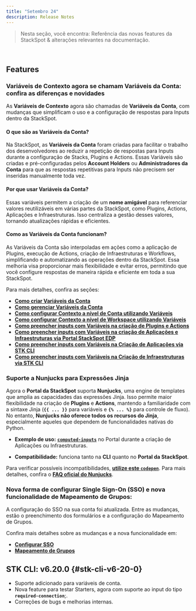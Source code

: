 ```yaml
---
title: "Setembro 24"
description: Release Notes
---
```


> Nesta seção, você encontra: Referência das novas features da StackSpot & alterações relevantes na documentação.

<br/>

## **Features** 

### **Variáveis de Contexto agora se chamam Variáveis da Conta: confira as diferenças e novidades**

As **Variáveis de Contexto** agora são chamadas de **Variáveis da Conta**, com mudanças que simplificam o uso e a configuração de respostas para Inputs dentro da StackSpot.

#### **O que são as Variáveis da Conta?**

Na StackSpot, as **Variáveis da Conta** foram criadas para facilitar o trabalho dos desenvolvedores ao reduzir a repetição de respostas para Inputs durante a configuração de Stacks, Plugins e Actions. Essas Variáveis são criadas e pré-configuradas pelos **Account Holders** ou **Administradores da Conta** para que as respostas repetitivas para Inputs não precisem ser inseridas manualmente toda vez.

#### **Por que usar Variáveis da Conta?**

Essas variáveis permitem a criação de um **nome amigável** para referenciar valores reutilizáveis em várias partes da StackSpot, como Plugins, Actions, Aplicações e Infraestruturas. Isso centraliza a gestão desses valores, tornando atualizações rápidas e eficientes.

#### **Como as Variáveis da Conta funcionam?**

As Variáveis da Conta são interpoladas em ações como a aplicação de Plugins, execução de Actions, criação de Infraestruturas e Workflows, simplificando e automatizando as operações dentro da StackSpot.
Essa melhoria visa proporcionar mais flexibilidade e evitar erros, permitindo que você configure respostas de maneira rápida e eficiente em toda a sua StackSpot.

Para mais detalhes, confira as seções: 

- [**Como criar Variáveis da Conta**](/home/account/organization/variables/create-variables)
- [**Como gerenciar Variáveis da Conta**](/home/account/organization/variables/manage-variables)
- [**Como configurar Contexto a nível de Conta utilizando Variáveis**](/home/account/organization/configure-context-account)
- [**Como configurar Contexto a nível de Workspace utilizando Variáveis**](/home/workspace/stacks-and-context/setup-context#configurar-valores-de-contexto-utilizando-variáveis-da-conta)
- [**Como preencher inputs com Variáveis na criação de Plugins e Actions**](/create-use/create-content/variables)
- [**Como preencher inputs com Variáveis na criação de Aplicações e Infraestruturas via Portal StackSpot EDP**](/create-use/use-content/configure-inputs)
- [**Como preencher inputs com Variáveis na Criação de Aplicações via STK CLI**](/create-use/use-content/application/create-app-cli)
- [**Como preencher inputs com Variáveis na Criação de Infraestruturas via STK CLI**](/create-use/use-content/infra/infrastructure)

### **Suporte a Nunjucks para Expressões Jinja**

Agora o **Portal da StackSpot** suporta **Nunjucks**, uma engine de templates que amplia as capacidades das expressões Jinja. Isso permite maior flexibilidade na criação de **Plugins** e **Actions**, mantendo a familiaridade com a sintaxe Jinja (**`{{ ... }}`** para variáveis e **`{% ... %}`** para controle de fluxo). No entanto, **Nunjucks não oferece todos os recursos do Jinja**, especialmente aqueles que dependem de funcionalidades nativas do Python.

- **Exemplo de uso:** [**`computed-inputs`**](/create-use/create-content/yaml-files/advanced-inputs) no Portal durante a criação de Aplicações ou Infraestruturas.

- **Compatibilidade:** funciona tanto na **CLI** quanto no **Portal da StackSpot**.

Para verificar possíveis incompatibilidades, [**utilize este `codepen`**](https://codepen.io/renanrodrigueszup/pen/XWLyvKB?editors=0011). Para mais detalhes, confira o [**FAQ oficial do Nunjucks**](https://mozilla.github.io/nunjucks/faq.html#can-i-use-the-same-templates-between-nunjucks-and-jinja2-what-are-the-differences).


### **Nova forma de configurar Single Sign-On (SSO) e nova funcionalidade de Mapeamento de Grupos:** 

A configuração do SSO na sua conta foi atualizada. Entre as mudanças, estão o preenchimento dos formulários e a configuração do Mapeamento de Grupos.

Confira mais detalhes sobre as mudanças e a nova funcionalidade em:

- [**Configurar SSO**](/home/account/organization/sso-group-mapping/sso-configuration)
- [**Mapeamento de Grupos**](/home/account/organization/sso-group-mapping/group-mapping)

## **STK CLI: v6.20.0** {#stk-cli-v6-20-0}

- Suporte adicionado para variáveis de conta.
- Nova feature para testar Starters, agora com suporte ao input do tipo **`required-connection`**;.
- Correções de bugs e melhorias internas.

<br/>